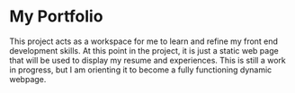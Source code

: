 # My Portfolio
This project acts as a workspace for me to learn and refine my front end development skills. At this point in the project, it is just a static web page that will be used to display my resume and experiences. This is still a work in progress, but I am orienting it to become a fully functioning dynamic webpage. 
